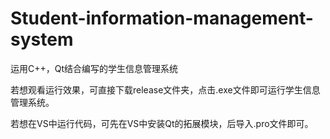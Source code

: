 # Student-information-management-system
运用C++，Qt结合编写的学生信息管理系统

若想观看运行效果，可直接下载release文件夹，点击.exe文件即可运行学生信息管理系统。

若想在VS中运行代码，可先在VS中安装Qt的拓展模块，后导入.pro文件即可。
